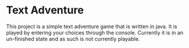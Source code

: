 # Text Adventure

This project is a simple text adventure game that is written in java. It is played by entering your choices through the console. Currently
it is in an un-finished state and as such is not currently playable.
